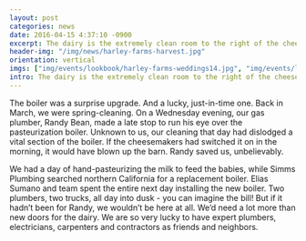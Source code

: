 ```yaml
---
layout: post
categories: news
date: 2016-04-15 4:37:10 -0900
excerpt: The dairy is the extremely clean room to the right of the cheese shop, as you stand on the road looking at our hayloft barn. Milk flows directly to the dairy in the pipes that leave the milking parlor. We have made our cheesemakers very happy this year, I hope, with renovation and fresh paint. The new doors, back and front, went on this week. They match the spanking new white washable walls, the new overhead lighting, the new drains—and the new boiler.
header-img: "/img/news/harley-farms-harvest.jpg"
orientation: vertical
imgs: ["img/events/lookbook/harley-farms-weddings14.jpg", "img/events/lookbook/harley-farms-weddings15.jpg"]
intro: The dairy is the extremely clean room to the right of the cheese shop, as you stand on the road looking at our hayloft barn. Milk flows directly to the dairy in the pipes that leave the milking parlor. We have made our cheesemakers very happy this year, I hope, with renovation and fresh paint. The new doors, back and front, went on this week. They match the spanking new white washable walls, the new overhead lighting, the new drains - and the new boiler.
---
```

The boiler was a surprise upgrade. And a lucky, just-in-time one. Back in March, we were spring-cleaning. On a Wednesday evening, our gas plumber, Randy Bean, made a late stop to run his eye over the pasteurization boiler. Unknown to us, our cleaning that day had dislodged a vital section of the boiler. If the cheesemakers had switched it on in the morning, it would have blown up the barn. Randy saved us, unbelievably.

We had a day of hand-pasteurizing the milk to feed the babies, while Simms Plumbing searched northern California for a replacement boiler. Elias Sumano and team spent the entire next day installing the new boiler. Two plumbers, two trucks, all day into dusk - you can imagine the bill! But if it hadn’t been for Randy, we wouldn’t be here at all. We’d need a lot more than new doors for the dairy. We are so very lucky to have expert plumbers, electricians, carpenters and contractors as friends and neighbors. 
